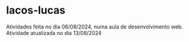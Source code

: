 # lacos-lucas
Atividades feita no dia 06/08/2024, numa aula de desenvolvimento web.
Atividade atualizada no dia 13/08/2024
